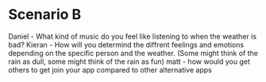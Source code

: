 # Scenario B

Daniel - What kind of music do you feel like listening to when the weather is bad?
Kieran - How will you determind the diffrent feelings and emotions depending on the specific person and the weather.
(Some might think of the rain as dull, some might think of the rain as fun)
matt - how would you get others to get join your app compared to other alternative apps
